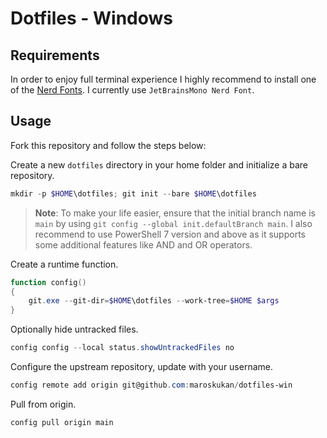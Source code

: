 # Dotfiles - Windows

## Requirements

In order to enjoy full terminal experience I highly recommend to install one of the [Nerd Fonts](https://www.nerdfonts.com/). I currently use `JetBrainsMono Nerd Font`.


## Usage

Fork this repository and follow the steps below:

Create a new `dotfiles` directory in your home folder and initialize a bare repository.

```powershell
mkdir -p $HOME\dotfiles; git init --bare $HOME\dotfiles
```

> **Note**: To make your life easier, ensure that the initial branch name is `main` by using `git config --global init.defaultBranch main`. I also recommend to use PowerShell 7 version and above as it supports some additional features like AND and OR operators.

Create a runtime function.

```powershell
function config()
{
    git.exe --git-dir=$HOME\dotfiles --work-tree=$HOME $args
}
```

Optionally hide untracked files.

```powershell
config config --local status.showUntrackedFiles no
```

Configure the upstream repository, update with your username.

```powershell
config remote add origin git@github.com:maroskukan/dotfiles-win
```

Pull from origin.

```powershell
config pull origin main
```